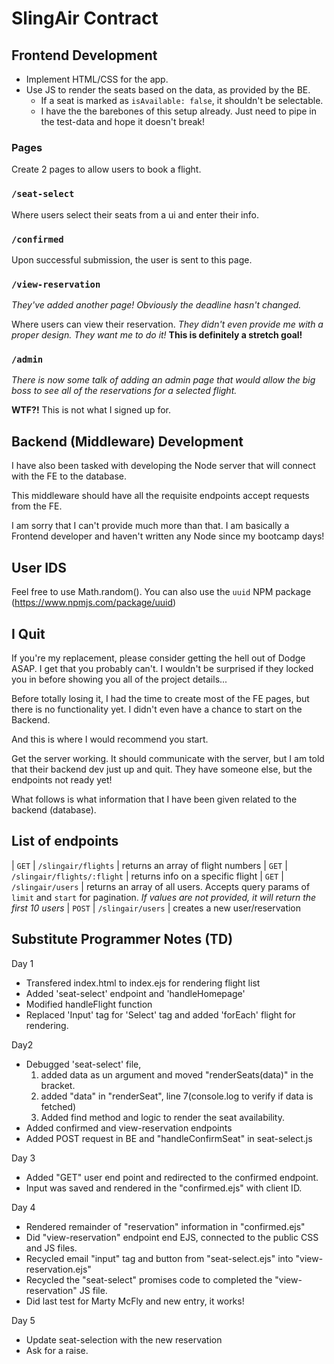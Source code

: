 # SlingAir Contract

## Frontend Development

- Implement HTML/CSS for the app.
- Use JS to render the seats based on the data, as provided by the BE.
  - If a seat is marked as `isAvailable: false`, it shouldn't be selectable.
  - I have the the barebones of this setup already. Just need to pipe in the test-data and hope it doesn't break!

### Pages

Create 2 pages to allow users to book a flight.

### `/seat-select`

Where users select their seats from a ui and enter their info.

### `/confirmed`

Upon successful submission, the user is sent to this page.

### `/view-reservation`

_They've added another page! Obviously the deadline hasn't changed._

Where users can view their reservation. _They didn't even provide me with a proper design. They want me to do it!_ **This is definitely a stretch goal!**

### `/admin`

_There is now some talk of adding an admin page that would allow the big boss to see all of the reservations for a selected flight._

**WTF?!** This is not what I signed up for.

## Backend (Middleware) Development

I have also been tasked with developing the Node server that will connect with the FE to the database.

This middleware should have all the requisite endpoints accept requests from the FE.

I am sorry that I can't provide much more than that. I am basically a Frontend developer and haven't written any Node since my bootcamp days!

## User IDS

Feel free to use Math.random(). You can also use the `uuid` NPM package (https://www.npmjs.com/package/uuid)

## I Quit

If you're my replacement, please consider getting the hell out of Dodge ASAP. I get that you probably can't. I wouldn't be surprised if they locked you in before showing you all of the project details...

Before totally losing it, I had the time to create most of the FE pages, but there is no functionality yet. I didn't even have a chance to start on the Backend.

And this is where I would recommend you start.

Get the server working. It should communicate with the server, but I am told that their backend dev just up and quit. They have someone else, but the endpoints not ready yet!

What follows is what information that I have been given related to the backend (database).

## List of endpoints

| `GET` | `/slingair/flights` | returns an array of flight numbers
| `GET` | `/slingair/flights/:flight` | returns info on a specific flight
| `GET` | `/slingair/users` | returns an array of all users. Accepts query params of `limit` and `start` for pagination. _If values are not provided, it will return the first 10 users_
| `POST` | `/slingair/users` | creates a new user/reservation

## Substitute Programmer Notes (TD)

Day 1

- Transfered index.html to index.ejs for rendering flight list
- Added 'seat-select' endpoint and 'handleHomepage'
- Modified handleFlight function
- Replaced 'Input' tag for 'Select' tag and added 'forEach' flight for rendering.

Day2

- Debugged 'seat-select' file,
  1. added data as un argument and moved "renderSeats(data)" in the bracket.
  2. added "data" in "renderSeat", line 7(console.log to verify if data is fetched)
  3. Added find method and logic to render the seat availability.
- Added confirmed and view-reservation endpoints
- Added POST request in BE and "handleConfirmSeat" in seat-select.js

Day 3

- Added "GET" user end point and redirected to the confirmed endpoint.
- Input was saved and rendered in the "confirmed.ejs" with client ID.

Day 4

- Rendered remainder of "reservation" information in "confirmed.ejs"
- Did "view-reservation" endpoint end EJS, connected to the public CSS and JS files.
- Recycled email "input" tag and button from "seat-select.ejs" into "view-reservation.ejs"
- Recycled the "seat-select" promises code to completed the "view-reservation" JS file.
- Did last test for Marty McFly and new entry, it works!

Day 5

- Update seat-selection with the new reservation
- Ask for a raise.
